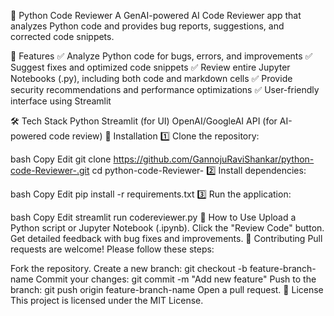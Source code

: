 🚀 Python Code Reviewer
A GenAI-powered AI Code Reviewer app that analyzes Python code and provides bug reports, suggestions, and corrected code snippets.

📌 Features
✅ Analyze Python code for bugs, errors, and improvements
✅ Suggest fixes and optimized code snippets
✅ Review entire Jupyter Notebooks (.py), including both code and markdown cells
✅ Provide security recommendations and performance optimizations
✅ User-friendly interface using Streamlit

🛠️ Tech Stack
Python
Streamlit (for UI)
OpenAI/GoogleAI API (for AI-powered code review)
🚀 Installation
1️⃣ Clone the repository:

bash
Copy
Edit
git clone https://github.com/GannojuRaviShankar/python-code-Reviewer-.git
cd python-code-Reviewer-
2️⃣ Install dependencies:

bash
Copy
Edit
pip install -r requirements.txt
3️⃣ Run the application:

bash
Copy
Edit
streamlit run codereviewer.py
📂 How to Use
Upload a Python script or Jupyter Notebook (.ipynb).
Click the "Review Code" button.
Get detailed feedback with bug fixes and improvements.
🤝 Contributing
Pull requests are welcome! Please follow these steps:

Fork the repository.
Create a new branch: git checkout -b feature-branch-name
Commit your changes: git commit -m "Add new feature"
Push to the branch: git push origin feature-branch-name
Open a pull request.
📜 License
This project is licensed under the MIT License.
